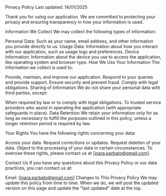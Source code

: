 Privacy Policy
Last updated: 14/01/2025

Thank you for using our application. We are committed to protecting your privacy and ensuring transparency in how your information is used.

Information We Collect
We may collect the following types of information:

Personal Data: Such as your name, email address, and other information you provide directly to us.
Usage Data: Information about how you interact with our application, such as usage logs and preferences.
Device Information: Information about the device you use to access the application, like operating system and browser type.
How We Use Your Information
The information we collect is used to:

Provide, maintain, and improve our application.
Respond to your queries and provide support.
Ensure security and prevent fraud.
Comply with legal obligations.
Sharing of Information
We do not share your personal data with third parties, except:

When required by law or to comply with legal obligations.
To trusted service providers who assist in operating the application (with appropriate safeguards in place).
Data Retention
We retain your information only for as long as necessary to fulfill the purposes outlined in this policy, unless a longer retention period is required by law.

Your Rights
You have the following rights concerning your data:

Access your data.
Request corrections or updates.
Request deletion of your data.
Object to the processing of your data in certain circumstances.
To exercise these rights, please contact us at [inara.parbato@gmail.com].

Contact Us
If you have any questions about this Privacy Policy or our data practices, you can contact us at:

Email: [inara.parbato@gmail.com]
Changes to This Privacy Policy
We may update this policy from time to time. When we do, we will post the updated version on this page and update the "last updated" date at the top.

